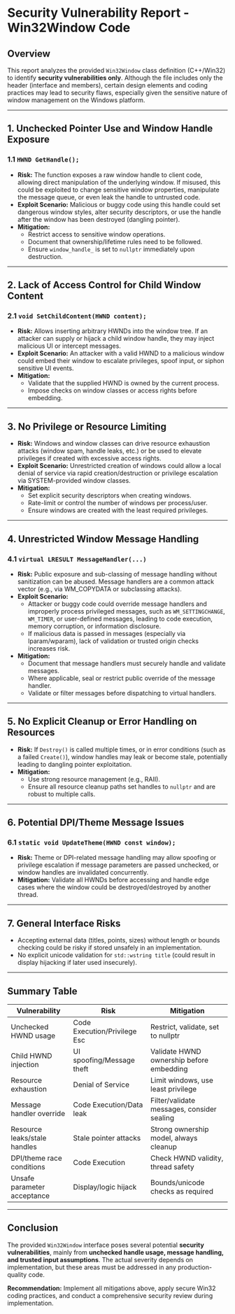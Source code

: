 # Security Vulnerability Report - Win32Window Code

## Overview

This report analyzes the provided `Win32Window` class definition (C++/Win32) to identify **security vulnerabilities only**. Although the file includes only the header (interface and members), certain design elements and coding practices may lead to security flaws, especially given the sensitive nature of window management on the Windows platform.

---

## 1. Unchecked Pointer Use and Window Handle Exposure

### 1.1 `HWND GetHandle();`
- **Risk:** The function exposes a raw window handle to client code, allowing direct manipulation of the underlying window. If misused, this could be exploited to change sensitive window properties, manipulate the message queue, or even leak the handle to untrusted code.
- **Exploit Scenario:** Malicious or buggy code using this handle could set dangerous window styles, alter security descriptors, or use the handle after the window has been destroyed (dangling pointer).
- **Mitigation:** 
   - Restrict access to sensitive window operations.
   - Document that ownership/lifetime rules need to be followed.
   - Ensure `window_handle_` is set to `nullptr` immediately upon destruction.

---

## 2. Lack of Access Control for Child Window Content

### 2.1 `void SetChildContent(HWND content);`
- **Risk:** Allows inserting arbitrary HWNDs into the window tree. If an attacker can supply or hijack a child window handle, they may inject malicious UI or intercept messages.
- **Exploit Scenario:** An attacker with a valid HWND to a malicious window could embed their window to escalate privileges, spoof input, or siphon sensitive UI events.
- **Mitigation:**
   - Validate that the supplied HWND is owned by the current process.
   - Impose checks on window classes or access rights before embedding.

---

## 3. No Privilege or Resource Limiting

- **Risk:** Windows and window classes can drive resource exhaustion attacks (window spam, handle leaks, etc.) or be used to elevate privileges if created with excessive access rights.
- **Exploit Scenario:** Unrestricted creation of windows could allow a local denial of service via rapid creation/destruction or privilege escalation via SYSTEM-provided window classes.
- **Mitigation:**
   - Set explicit security descriptors when creating windows.
   - Rate-limit or control the number of windows per process/user.
   - Ensure windows are created with the least required privileges.

---

## 4. Unrestricted Window Message Handling

### 4.1 `virtual LRESULT MessageHandler(...)`
- **Risk:** Public exposure and sub-classing of message handling without sanitization can be abused. Message handlers are a common attack vector (e.g., via WM_COPYDATA or subclassing attacks).
- **Exploit Scenario:** 
   - Attacker or buggy code could override message handlers and improperly process privileged messages, such as `WM_SETTINGCHANGE`, `WM_TIMER`, or user-defined messages, leading to code execution, memory corruption, or information disclosure.
   - If malicious data is passed in messages (especially via lparam/wparam), lack of validation or trusted origin checks increases risk.
- **Mitigation:**
   - Document that message handlers must securely handle and validate messages.
   - Where applicable, seal or restrict public override of the message handler.
   - Validate or filter messages before dispatching to virtual handlers.

---

## 5. No Explicit Cleanup or Error Handling on Resources

- **Risk:** If `Destroy()` is called multiple times, or in error conditions (such as a failed `Create()`), window handles may leak or become stale, potentially leading to dangling pointer exploitation.
- **Mitigation:**
   - Use strong resource management (e.g., RAII).
   - Ensure all resource cleanup paths set handles to `nullptr` and are robust to multiple calls.

---

## 6. Potential DPI/Theme Message Issues

### 6.1 `static void UpdateTheme(HWND const window);`
- **Risk:** Theme or DPI-related message handling may allow spoofing or privilege escalation if message parameters are passed unchecked, or window handles are invalidated concurrently.
- **Mitigation:** Validate all HWNDs before accessing and handle edge cases where the window could be destroyed/destroyed by another thread.

---

## 7. General Interface Risks

- Accepting external data (titles, points, sizes) without length or bounds checking could be risky if stored unsafely in an implementation.
- No explicit unicode validation for `std::wstring title` (could result in display hijacking if later used insecurely).

---

## Summary Table

| Vulnerability                    | Risk                         | Mitigation                                   |
|-----------------------------------|------------------------------|----------------------------------------------|
| Unchecked HWND usage              | Code Execution/Privilege Esc | Restrict, validate, set to nullptr           |
| Child HWND injection              | UI spoofing/Message theft    | Validate HWND ownership before embedding      |
| Resource exhaustion               | Denial of Service            | Limit windows, use least privilege           |
| Message handler override          | Code Execution/Data leak     | Filter/validate messages, consider sealing   |
| Resource leaks/stale handles      | Stale pointer attacks        | Strong ownership model, always cleanup       |
| DPI/theme race conditions         | Code Execution               | Check HWND validity, thread safety           |
| Unsafe parameter acceptance       | Display/logic hijack         | Bounds/unicode checks as required            |

---

## Conclusion

The provided `Win32Window` interface poses several potential **security vulnerabilities**, mainly from **unchecked handle usage, message handling, and trusted input assumptions**. The actual severity depends on implementation, but these areas must be addressed in any production-quality code.

**Recommendation:** Implement all mitigations above, apply secure Win32 coding practices, and conduct a comprehensive security review during implementation.
